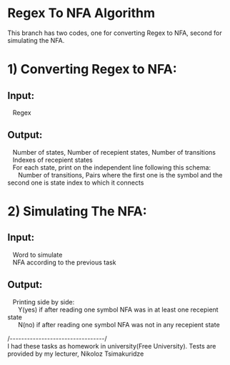 # Regex To NFA Algorithm

This branch has two codes, one for converting Regex to NFA, second for simulating the NFA.<br/>

# 1) Converting Regex to NFA:<br/>

## Input:<br/>
&nbsp;&nbsp;&nbsp;Regex<br/>
## Output:<br/>
&nbsp;&nbsp;&nbsp;Number of states, Number of recepient states, Number of transitions<br/>
&nbsp;&nbsp;&nbsp;Indexes of recepient states<br/>
&nbsp;&nbsp;&nbsp;For each state, print on the independent line following this schema:<br/>
&nbsp;&nbsp;&nbsp;&nbsp;&nbsp;&nbsp;Number of transitions, Pairs where the first one is the symbol and the second one is state index to which it connects<br/>

# 2) Simulating The NFA:<br/>

## Input:<br/>
&nbsp;&nbsp;&nbsp;Word to simulate<br/>
&nbsp;&nbsp;&nbsp;NFA according to the previous task<br/>
## Output:<br/>
&nbsp;&nbsp;&nbsp;Printing side by side:<br/>
&nbsp;&nbsp;&nbsp;&nbsp;&nbsp;&nbsp;Y(yes) if after reading one symbol NFA was in at least one recepient state<br/>
&nbsp;&nbsp;&nbsp;&nbsp;&nbsp;&nbsp;N(no)  if after reading one symbol NFA was not in any recepient state<br/>


/---------------------------------/<br/>
I had these tasks as homework in university(Free University). Tests are provided by my lecturer, Nikoloz Tsimakuridze
	